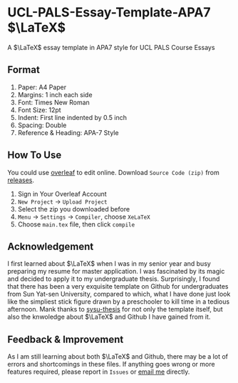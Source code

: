 # UCL-PALS-Essay-Template-APA7 $\LaTeX$

A $\LaTeX$ essay template in APA7 style for UCL PALS Course Essays

## Format

1. Paper: A4 Paper
2. Margins: 1 inch each side
3. Font: Times New Roman
4. Font Size: 12pt
5. Indent: First line indented by 0.5 inch
6. Spacing: Double
7. Reference & Heading: APA-7 Style

## How To Use

You could use [overleaf](https://www.overleaf.com/) to edit online. Download `Source Code (zip)` from [releases](https://github.com/Rui-Alexander-Sun/UCL-PALS-Essay-Template-APA7/releases).

1. Sign in Your Overleaf Account
2. `New Project` → `Upload Project`
3. Select the zip you downloaded before
4. `Menu` → `Settings` → `Compiler`, choose `XeLaTeX`
5. Choose `main.tex` file, then click `compile`

## Acknowledgement

I first learned about $\LaTeX$ when I was in my senior year and busy preparing my resume for master application. I was fascinated by its magic and decided to apply it to my undergraduate thesis. Surprisingly, I found that there has been a very exquisite template on Github for undergraduates from Sun Yat-sen University, compared to which, what I have done just look like the simpliest stick figure drawn by a preschooler to kill time in a tedious afternoon. Mank thanks to [sysu-thesis](https://github.com/SYSU-SCC/sysu-thesis) for not only the template itself, but also the knwoledge about $\LaTeX$ and Github I have gained from it.

## Feedback & Improvement

As I am still learning about both $\LaTeX$ and Github, there may be a lot of errors and shortcomings in these files. If anything goes wrong or more features required, please report in `Issues` or [email me](mailto:r.sun.22@ucl.ac.uk) directly.
